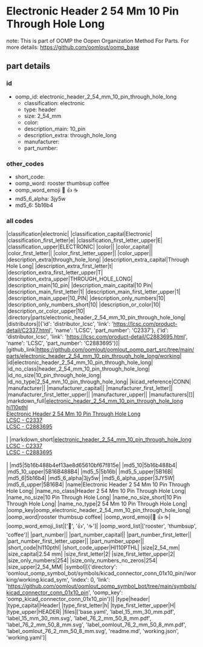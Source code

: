 # Electronic Header 2 54 Mm 10 Pin Through Hole Long  

note: This is part of OOMP the Oopen Organization Method For Parts. For more details: https://github.com/oomlout/oomp_base

##  part details





### id
* oomp_id: electronic_header_2_54_mm_10_pin_through_hole_long
  * classification: electronic
  * type: header
  * size: 2_54_mm
  * color: 
  * description_main: 10_pin
  * description_extra: through_hole_long
  * manufacturer: 
  * part_number: 

### other_codes
* short_code: 
* oomp_word: rooster thumbsup coffee
* oomp_word_emoji :rooster: :thumbsup: :coffee:
* md5_6_alpha: 3jy5w
* md5_6: 5b16b4

### all codes 
|classification|electronic|
|classification_capital|Electronic|
|classification_first_letter|e|
|classification_first_letter_upper|E|
|classification_upper|ELECTRONIC|
|color||
|color_capital||
|color_first_letter||
|color_first_letter_upper||
|color_upper||
|description_extra|through_hole_long|
|description_extra_capital|Through Hole Long|
|description_extra_first_letter|t|
|description_extra_first_letter_upper|T|
|description_extra_upper|THROUGH_HOLE_LONG|
|description_main|10_pin|
|description_main_capital|10 Pin|
|description_main_first_letter|1|
|description_main_first_letter_upper|1|
|description_main_upper|10_PIN|
|description_only_numbers|10|
|description_only_numbers_short|10|
|description_or_color|10|
|description_or_color_upper|10|
|directory|parts/electronic_header_2_54_mm_10_pin_through_hole_long|
|distributors|[{'id': 'distributor_lcsc', 'link': 'https://lcsc.com/product-detail/C2337.html', 'name': 'LCSC', 'part_number': 'C2337'}, {'id': 'distributor_lcsc', 'link': 'https://lcsc.com/product-detail/C2883695.html', 'name': 'LCSC', 'part_number': 'C2883695'}]|
|github_link|https://github.com/oomlout/oomlout_oomp_part_src/tree/main/parts/electronic_header_2_54_mm_10_pin_through_hole_long/working|
|id|electronic_header_2_54_mm_10_pin_through_hole_long|
|id_no_class|header_2_54_mm_10_pin_through_hole_long|
|id_no_size|10_pin_through_hole_long|
|id_no_type|2_54_mm_10_pin_through_hole_long|
|kicad_reference|CONN|
|manufacturer||
|manufacturer_capital||
|manufacturer_first_letter||
|manufacturer_first_letter_upper||
|manufacturer_upper||
|manufacturers|[]|
|markdown_full|[electronic_header_2_54_mm_10_pin_through_hole_long](https://github.com/oomlout/oomlout_oomp_part_src/tree/main/parts/electronic_header_2_54_mm_10_pin_through_hole_long/working)<br>[hi110pthl](https://github.com/oomlout/oomlout_oomp_part_src/tree/main/parts/electronic_header_2_54_mm_10_pin_through_hole_long/working)<br>[Electronic Header 2 54 Mm 10 Pin Through Hole Long](https://github.com/oomlout/oomlout_oomp_part_src/tree/main/parts/electronic_header_2_54_mm_10_pin_through_hole_long/working)<br>[LCSC - C2337<br>](https://lcsc.com/product-detail/C2337.html)[LCSC - C2883695<br>](https://lcsc.com/product-detail/C2883695.html)<br>|
|markdown_short|[electronic_header_2_54_mm_10_pin_through_hole_long](https://github.com/oomlout/oomlout_oomp_part_src/tree/main/parts/electronic_header_2_54_mm_10_pin_through_hole_long/working)<br>[LCSC - C2337<br>](https://lcsc.com/product-detail/C2337.html)[LCSC - C2883695<br>](https://lcsc.com/product-detail/C2883695.html)<br>|
|md5|5b16b488b4ef13ae8d65610bf67f815e|
|md5_10|5b16b488b4|
|md5_10_upper|5B16B488B4|
|md5_5|5b16b|
|md5_5_upper|5B16B|
|md5_6|5b16b4|
|md5_6_alpha|3jy5w|
|md5_6_alpha_upper|3JY5W|
|md5_6_upper|5B16B4|
|name|Electronic Header 2 54 Mm 10 Pin Through Hole Long|
|name_no_class|Header 2 54 Mm 10 Pin Through Hole Long|
|name_no_size|10 Pin Through Hole Long|
|name_no_size_short|10 Pin Through Hole Long|
|name_no_type|2 54 Mm 10 Pin Through Hole Long|
|oomp_key|oomp_electronic_header_2_54_mm_10_pin_through_hole_long|
|oomp_word|rooster thumbsup coffee|
|oomp_word_emoji|:rooster: :thumbsup: :coffee:|
|oomp_word_emoji_list|[':rooster:', ':thumbsup:', ':coffee:']|
|oomp_word_list|['rooster', 'thumbsup', 'coffee']|
|part_number||
|part_number_capital||
|part_number_first_letter||
|part_number_first_letter_upper||
|part_number_upper||
|short_code|hi110pthl|
|short_code_upper|HI110PTHL|
|size|2_54_mm|
|size_capital|2.54 mm|
|size_first_letter|2|
|size_first_letter_upper|2|
|size_only_numbers|254|
|size_only_numbers_no_zeros|254|
|size_upper|2_54_MM|
|symbol|[{'directory': 'oomlout_oomp_symbol_bot/symbols/kicad_connector_conn_01x10_pin//working/working.kicad_sym', 'index': 0, 'link': 'https://github.com/oomlout/oomlout_oomp_symbol_bot/tree/main/symbols/kicad_connector_conn_01x10_pin', 'oomp_key': 'oomp_kicad_connector_conn_01x10_pin'}]|
|type|header|
|type_capital|Header|
|type_first_letter|h|
|type_first_letter_upper|H|
|type_upper|HEADER|
|files|['base.yaml', 'label_15_mm_30_mm.pdf', 'label_15_mm_30_mm.svg', 'label_76_2_mm_50_8_mm.pdf', 'label_76_2_mm_50_8_mm.svg', 'label_oomlout_76_2_mm_50_8_mm.pdf', 'label_oomlout_76_2_mm_50_8_mm.svg', 'readme.md', 'working.json', 'working.yaml']|
